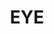 ---
title: "EYE"
summary: "Progressive rock band with stoner roots from Ohio, USA."
image: "eye.jpg"
apple_music_artist_url: "https://music.apple.com/gb/artist/beady-eye/388545555"
---